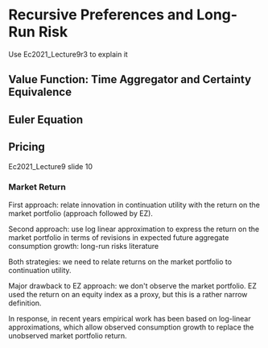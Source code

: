 # Recursive Preferences and Long-Run Risk

Use Ec2021_Lecture9r3 to explain it

## Value Function: Time Aggregator and Certainty Equivalence

## Euler Equation

## Pricing

Ec2021_Lecture9 slide 10


### Market Return 

First approach: relate innovation in continuation utility with the return on the market portfolio (approach followed by EZ).

Second approach: use log linear approximation to express the return on the market portfolio in terms of revisions in expected future aggregate consumption growth: long-run risks literature

Both strategies: we need to relate returns on the market portfolio to continuation utility. 

Major drawback to EZ approach: we don't observe the market portfolio. EZ used the return on an equity index as a proxy, but this is a rather narrow definition.

In response, in recent years empirical work has been based on log-linear approximations, which allow observed consumption growth to replace the unobserved market portfolio return.


